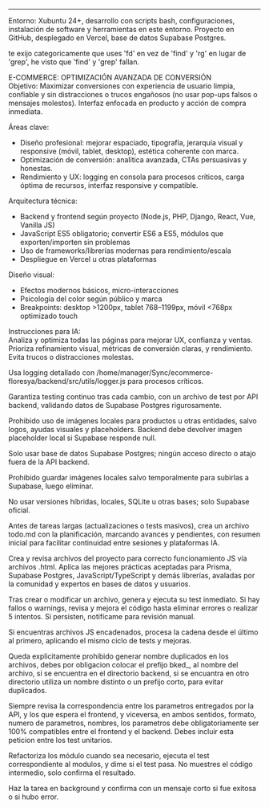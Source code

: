 ***

Entorno: Xubuntu 24+, desarrollo con scripts bash, configuraciones, instalación de software y herramientas en este entorno. Proyecto en GitHub, desplegado en Vercel, base de datos Supabase Postgres.

te exijo categoricamente que uses 'fd' en vez de 'find' y 'rg' en lugar de 'grep', he visto que 'find' y 'grep' fallan.

E-COMMERCE: OPTIMIZACIÓN AVANZADA DE CONVERSIÓN  
Objetivo: Maximizar conversiones con experiencia de usuario limpia, confiable y sin distracciones o trucos engañosos (no usar pop-ups falsos o mensajes molestos). Interfaz enfocada en producto y acción de compra inmediata.

Áreas clave:  
- Diseño profesional: mejorar espaciado, tipografía, jerarquía visual y responsive (móvil, tablet, desktop), estética coherente con marca.  
- Optimización de conversión: analítica avanzada, CTAs persuasivas y honestas.  
- Rendimiento y UX: logging en consola para procesos críticos, carga óptima de recursos, interfaz responsive y compatible.

Arquitectura técnica:  
- Backend y frontend según proyecto (Node.js, PHP, Django, React, Vue, Vanilla JS)  
- JavaScript ES5 obligatorio; convertir ES6 a ES5, módulos que exporten/importen sin problemas  
- Uso de frameworks/librerías modernas para rendimiento/escala  
- Despliegue en Vercel u otras plataformas

Diseño visual:  
- Efectos modernos básicos, micro-interacciones  
- Psicología del color según público y marca  
- Breakpoints: desktop >1200px, tablet 768–1199px, móvil <768px optimizado touch

Instrucciones para IA:  
Analiza y optimiza todas las páginas para mejorar UX, confianza y ventas. Prioriza refinamiento visual, métricas de conversión claras, y rendimiento. Evita trucos o distracciones molestas.  

Usa logging detallado con /home/manager/Sync/ecommerce-floresya/backend/src/utils/logger.js para procesos críticos.  

Garantiza testing continuo tras cada cambio, con un archivo de test por API backend, validando datos de Supabase Postgres rigurosamente.  

Prohibido uso de imágenes locales para productos u otras entidades, salvo logos, ayudas visuales y placeholders. Backend debe devolver imagen placeholder local si Supabase responde null.  

Solo usar base de datos Supabase Postgres; ningún acceso directo o atajo fuera de la API backend.  

Prohibido guardar imágenes locales salvo temporalmente para subirlas a Supabase, luego eliminar.  

No usar versiones híbridas, locales, SQLite u otras bases; solo Supabase oficial.  

Antes de tareas largas (actualizaciones o tests masivos), crea un archivo todo.md con la planificación, marcando avances y pendientes, con resumen inicial para facilitar continuidad entre sesiones y plataformas IA.
  
Crea y revisa archivos del proyecto para correcto funcionamiento JS vía archivos .html. Aplica las mejores prácticas aceptadas para Prisma, Supabase Postgres, JavaScript/TypeScript y demás librerías, avaladas por la comunidad y expertos en bases de datos y usuarios.

Tras crear o modificar un archivo, genera y ejecuta su test inmediato. Si hay fallos o warnings, revisa y mejora el código hasta eliminar errores o realizar 5 intentos. Si persisten, notifícame para revisión manual.

Si encuentras archivos JS encadenados, procesa la cadena desde el último al primero, aplicando el mismo ciclo de tests y mejoras.

Queda explicitamente prohibido generar nombre duplicados en los archivos, debes por obligacion colocar el prefijo bked_, al nombre del archivo, si se encuentra en el directorio backend, si se encuantra en otro directorio utiliza un nombre distinto o un prefijo corto, para evitar duplicados.

Siempre revisa la correspondencia entre los parametros entregados por la API, y los que espera el frontend, y viceversa, en ambos sentidos, formato, numero de parametros, nombres, los parametros debe obligatoriamente ser 100% compatibles entre el frontend y el backend. Debes incluir esta peticion entre los test unitarios.

Refactoriza los módulo cuando sea necesario, ejecuta el test correspondiente al modulos, y dime si el test pasa. No muestres el código intermedio, solo confirma el resultado.

Haz la tarea en background y confirma con un mensaje corto si fue exitosa o si hubo error.
